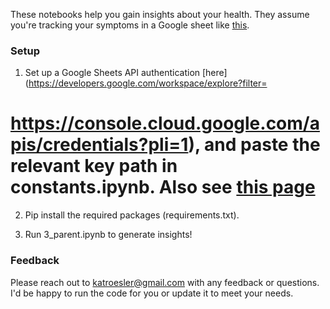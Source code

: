 These notebooks help you gain insights about your health.  They assume you're tracking your symptoms in a Google sheet like [this](https://docs.google.com/spreadsheets/d/1ZZP9MqIlzUlu6MgsLTdogAXfqFi91Oi59sjLXQch_qQ/edit#gid=1102650863).

### Setup

1. Set up a Google Sheets API authentication [here](https://developers.google.com/workspace/explore?filter=
# https://console.cloud.google.com/apis/credentials?pli=1), and paste the relevant key path in constants.ipynb. Also see [this page](https://developers.google.com/workspace/explore?filter=)

2. Pip install the required packages (requirements.txt).

3. Run 3_parent.ipynb to generate insights!

### Feedback
Please reach out to katroesler@gmail.com with any feedback or questions.  I'd be happy to run the code for you or update it to meet your needs.
